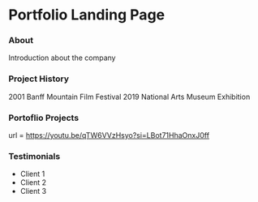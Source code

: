 # Portfolio Landing Page

### About
Introduction about the company

### Project History
2001 Banff Mountain Film Festival
2019 National Arts Museum Exhibition

### Portoflio Projects
url = https://youtu.be/qTW6VVzHsyo?si=LBot71HhaOnxJ0ff

### Testimonials
- Client 1
- Client 2
- Client 3
